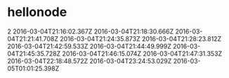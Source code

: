 hellonode
=========

2
2016-03-04T21:16:02.367Z
2016-03-04T21:18:30.666Z
2016-03-04T21:21:41.708Z
2016-03-04T21:24:35.873Z
2016-03-04T21:28:23.812Z
2016-03-04T21:42:59.533Z
2016-03-04T21:44:49.999Z
2016-03-04T21:45:35.728Z
2016-03-04T21:46:15.074Z
2016-03-04T21:47:31.353Z
2016-03-04T22:18:48.572Z
2016-03-04T23:24:53.029Z
2016-03-05T01:01:25.398Z
